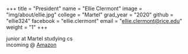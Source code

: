 +++
title = "President"
name = "Ellie Clermont"
image = "img/about/ellie.jpg"
college = "Martel"
grad_year = "2020"
github = "ellie324"
facebook = "ellie.clermont"
email = "ellie.clermont@rice.edu"
weight = "1"
+++

junior at Martel studying cs  
incoming @ [Amazon](https://amazon.com)
